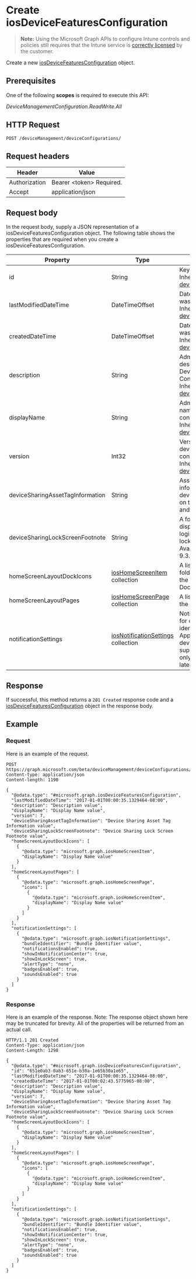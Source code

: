 ﻿# Create iosDeviceFeaturesConfiguration

> **Note:** Using the Microsoft Graph APIs to configure Intune controls and policies still requires that the Intune service is [correctly licensed](https://go.microsoft.com/fwlink/?linkid=839381) by the customer.

Create a new [iosDeviceFeaturesConfiguration](../resources/intune_deviceconfig_iosdevicefeaturesconfiguration.md) object.
## Prerequisites
One of the following **scopes** is required to execute this API:

*DeviceManagementConfiguration.ReadWrite.All*
## HTTP Request
<!-- {
  "blockType": "ignored"
}
-->
```http
POST /deviceManagement/deviceConfigurations/
```

## Request headers
|Header|Value|
|---|---|
|Authorization|Bearer &lt;token&gt; Required.|
|Accept|application/json|

## Request body
In the request body, supply a JSON representation of a iosDeviceFeaturesConfiguration object.
The following table shows the properties that are required when you create a iosDeviceFeaturesConfiguration.

|Property|Type|Description|
|---|---|---|
|id|String|Key of the entity. Inherited from [deviceConfiguration](../resources/intune_deviceconfig_deviceconfiguration.md)|
|lastModifiedDateTime|DateTimeOffset|DateTime the object was last modified. Inherited from [deviceConfiguration](../resources/intune_deviceconfig_deviceconfiguration.md)|
|createdDateTime|DateTimeOffset|DateTime the object was created. Inherited from [deviceConfiguration](../resources/intune_deviceconfig_deviceconfiguration.md)|
|description|String|Admin provided description of the Device Configuration. Inherited from [deviceConfiguration](../resources/intune_deviceconfig_deviceconfiguration.md)|
|displayName|String|Admin provided name of the device configuration. Inherited from [deviceConfiguration](../resources/intune_deviceconfig_deviceconfiguration.md)|
|version|Int32|Version of the device configuration. Inherited from [deviceConfiguration](../resources/intune_deviceconfig_deviceconfiguration.md)|
|deviceSharingAssetTagInformation|String|Asset tag information for the device, displayed on the login window and lock screen.|
|deviceSharingLockScreenFootnote|String|A footnote displayed on the login window and lock screen. Available in iOS 9.3.1 and later.|
|homeScreenLayoutDockIcons|[iosHomeScreenItem](../resources/intune_deviceconfig_ioshomescreenitem.md) collection|A list of app and folders to appear on the Home Screen Dock|
|homeScreenLayoutPages|[iosHomeScreenPage](../resources/intune_deviceconfig_ioshomescreenpage.md) collection|A list of pages on the Home Screen|
|notificationSettings|[iosNotificationSettings](../resources/intune_deviceconfig_iosnotificationsettings.md) collection|Notification settings for each bundle identifier. Applicable to devices in supervised mode only (iOS 9.3 and later).|



## Response
If successful, this method returns a `201 Created` response code and a [iosDeviceFeaturesConfiguration](../resources/intune_deviceconfig_iosdevicefeaturesconfiguration.md) object in the response body.

## Example
### Request
Here is an example of the request.
```http
POST https://graph.microsoft.com/beta/deviceManagement/deviceConfigurations/
Content-type: application/json
Content-length: 1190

{
  "@odata.type": "#microsoft.graph.iosDeviceFeaturesConfiguration",
  "lastModifiedDateTime": "2017-01-01T00:00:35.1329464-08:00",
  "description": "Description value",
  "displayName": "Display Name value",
  "version": 7,
  "deviceSharingAssetTagInformation": "Device Sharing Asset Tag Information value",
  "deviceSharingLockScreenFootnote": "Device Sharing Lock Screen Footnote value",
  "homeScreenLayoutDockIcons": [
    {
      "@odata.type": "microsoft.graph.iosHomeScreenItem",
      "displayName": "Display Name value"
    }
  ],
  "homeScreenLayoutPages": [
    {
      "@odata.type": "microsoft.graph.iosHomeScreenPage",
      "icons": [
        {
          "@odata.type": "microsoft.graph.iosHomeScreenItem",
          "displayName": "Display Name value"
        }
      ]
    }
  ],
  "notificationSettings": [
    {
      "@odata.type": "microsoft.graph.iosNotificationSettings",
      "bundleIdentifier": "Bundle Identifier value",
      "notificationsEnabled": true,
      "showInNotificationCenter": true,
      "showInLockScreen": true,
      "alertType": "none",
      "badgesEnabled": true,
      "soundsEnabled": true
    }
  ]
}
```

### Response
Here is an example of the response. Note: The response object shown here may be truncated for brevity. All of the properties will be returned from an actual call.
```http
HTTP/1.1 201 Created
Content-Type: application/json
Content-Length: 1298

{
  "@odata.type": "#microsoft.graph.iosDeviceFeaturesConfiguration",
  "id": "651e0ab3-0ab3-651e-b30a-1e65b30a1e65",
  "lastModifiedDateTime": "2017-01-01T00:00:35.1329464-08:00",
  "createdDateTime": "2017-01-01T00:02:43.5775965-08:00",
  "description": "Description value",
  "displayName": "Display Name value",
  "version": 7,
  "deviceSharingAssetTagInformation": "Device Sharing Asset Tag Information value",
  "deviceSharingLockScreenFootnote": "Device Sharing Lock Screen Footnote value",
  "homeScreenLayoutDockIcons": [
    {
      "@odata.type": "microsoft.graph.iosHomeScreenItem",
      "displayName": "Display Name value"
    }
  ],
  "homeScreenLayoutPages": [
    {
      "@odata.type": "microsoft.graph.iosHomeScreenPage",
      "icons": [
        {
          "@odata.type": "microsoft.graph.iosHomeScreenItem",
          "displayName": "Display Name value"
        }
      ]
    }
  ],
  "notificationSettings": [
    {
      "@odata.type": "microsoft.graph.iosNotificationSettings",
      "bundleIdentifier": "Bundle Identifier value",
      "notificationsEnabled": true,
      "showInNotificationCenter": true,
      "showInLockScreen": true,
      "alertType": "none",
      "badgesEnabled": true,
      "soundsEnabled": true
    }
  ]
}
```



